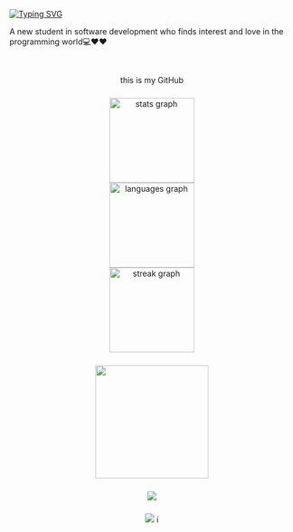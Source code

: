 <a href="https://git.io/typing-svg"><img src="https://readme-typing-svg.demolab.com?font=Fira+Code&size=24&pause=1000&color=5945A1&background=FFF8F300&vCenter=true&random=false&width=435&lines=Welcome+to+my+GitHup+page+%F0%9F%96%A4%F0%9F%92%99" alt="Typing SVG" /></a>
<p align="left">A new student in software development who finds interest and love in the programming world💻♥♥</p>
<br> <p align="center" height=80px  >this is my GitHub </p>

###

<div align="center">
  <img src="https://github-readme-stats.vercel.app/api?username=Salmakhl&hide_title=false&hide_rank=false&show_icons=true&include_all_commits=true&count_private=true&disable_animations=false&theme=dracula&locale=en&hide_border=false&order=1" height="150" alt="stats graph" /> <br>
  <img src="https://github-readme-stats.vercel.app/api/top-langs?username=Salmakhl&locale=en&hide_title=false&layout=compact&card_width=320&langs_count=5&theme=dracula&hide_border=false&order=2" height="150" alt="languages graph" /> <br>
  <img src="https://streak-stats.demolab.com?user=Salmakhl&locale=en&mode=daily&theme=dracula&hide_border=false&border_radius=5&order=3" height="150" alt="streak graph"  />
</div>

###

<div align="center">
  <img height="200" src="https://f.hellowork.com/blogdumoderateur/2013/02/nyan-cat-gif-1.gif"  />
</div>

###

<div align="center">
  <img src="https://visitor-badge.laobi.icu/badge?page_id=Salmakhl.Salmakhl&"  />
</div>

###
<div align="center">
   <img src="[https://1drv.ms/i/s!Al-cum9p4RUegwY_81cuKj80qWi7?e=GaRycS](https://user-images.githubusercontent.com/74038190/212257472-08e52665-c503-4bd9-aa20-f5a4dae769b5.gif)https://user-images.githubusercontent.com/74038190/212257472-08e52665-c503-4bd9-aa20-f5a4dae769b5.gif" />
  i
</div>   
   
